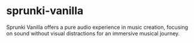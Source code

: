 # sprunki-vanilla
Sprunki Vanilla offers a pure audio experience in music creation, focusing on sound without visual distractions for an immersive musical journey.
